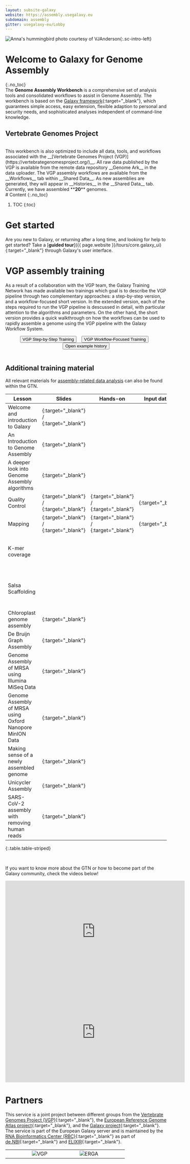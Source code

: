 ```yaml
---
layout: subsite-galaxy
website: https://assembly.usegalaxy.eu
subdomain: assembly
gitter: usegalaxy-eu/Lobby
---
```


![Anna's hummingbird photo courtesy of [VJAnderson](https://commons.wikimedia.org/wiki/File:Anna%27s_Hummingbird,_Washington_State_03.jpg)](/assets/media/logo_assembly.png){:.sc-intro-left}

# Welcome to Galaxy for Genome Assembly
{:.no_toc}
<br>
The __Genome Assembly Workbench__ is a comprehensive set of analysis tools and consolidated workflows to assist in Genome Assembly.
The workbench is based on the [Galaxy framework](https://galaxyproject.org){:target="_blank"},
which guarantees simple access, easy extension, flexible adaption to personal and security needs, and sophisticated analyses independent of command-line knowledge.

## Vertebrate Genomes Project
<br>
This workbench is also optimized to include all data, tools, and workflows associated with the __[Vertebrate Genomes Project (VGP)](https://vertebrategenomesproject.org/)__. All raw data published by the VGP is available from the remote data repository __Genome Ark__ in the data uploader. The VGP assembly workflows are available from the __Workflows__ tab within __Shared Data__. As new assemblies are generated, they will appear in __Histories__  in the __Shared Data__ tab. Currently, we have assembled **<b>20</b>** genomes.


<br>
# Content
{:.no_toc}

1. TOC
{:toc}

# Get started

Are you new to Galaxy, or returning after a long time, and looking for help to get started? Take a
[__guided tour__]({{ page.website }}/tours/core.galaxy_ui){:target="_blank"} through Galaxy's user interface.

# VGP assembly training

As a result of a collaboration with the VGP team, the Galaxy Training Network has made available two trainings which goal is to describe the VGP pipeline through two complementary approaches: a step-by-step version, and a workflow-focused short version. In the extended version, each of the steps required to run the VGP pipeline is descussed in detail, with particular attention to the algorithms and parameters. On the other hand, the short version provides a quick walkthrough on how the workflows can be used to rapidly assemble a genome using the VGP pipeline with the Galaxy Workflow System.

<div align="center">
<a href="https://training.galaxyproject.org/training-material/topics/assembly/tutorials/vgp_genome_assembly/tutorial.html" target="_blank"><button type="button" class="btn btn-primary btn-lg">VGP Step-by-Step Training</button></a>&nbsp;&nbsp;&nbsp;
<a href="https://training.galaxyproject.org/training-material/topics/assembly/tutorials/vgp_workflow_training/tutorial.html" target="_blank"><button type="button" class="btn btn-primary btn-lg">VGP Workflow-Focused Training</button></a>&nbsp;&nbsp;&nbsp;
<a href="https://assembly.usegalaxy.eu/u/gallardoalba/h/vgp-example-history"><button type="button" class="btn btn-primary btn-lg">Open example history</button></a>
</div>

<br>

## Additional training material

All relevant materials for [assembly-related data analysis](https://training.galaxyproject.org/training-material/search?query=assembly) can also be found within the GTN.

Lesson | Slides | Hands-on | Input dataset | Workflows | Galaxy History
--- | --- | --- | --- | --- | ---
Welcome and introduction to Galaxy | [<i class="fa fa-slideshare" aria-hidden="true"></i>](https://training.galaxyproject.org/training-material/topics/introduction/tutorials/galaxy-intro-short/slides.html){:target="_blank"} / [<i class="fa fa-video-camera" aria-hidden="true"></i>](https://training.galaxyproject.org/training-material/videos/watch.html?v=introduction/tutorials/galaxy-intro-short/slides){:target="_blank"} | | | |
An Introduction to Genome Assembly | [<i class="fa fa-slideshare" aria-hidden="true"></i>](https://training.galaxyproject.org/training-material/topics/assembly/tutorials/general-introduction/tutorial.html){:target="_blank"} | | | |
A deeper look into Genome Assembly algorithms | [<i class="fa fa-slideshare" aria-hidden="true"></i>](https://training.galaxyproject.org/training-material/topics/assembly/tutorials/algorithms-introduction/slides.html){:target="_blank"} | | | |
Quality Control | [<i class="fa fa-slideshare" aria-hidden="true"></i>](https://training.galaxyproject.org/training-material/topics/sequence-analysis/tutorials/quality-control/slides.html){:target="_blank"} / [<i class="fa fa-video-camera" aria-hidden="true"></i>](https://youtu.be/BWonTPS4zB8){:target="_blank"} | [<i class="fa fa-laptop" aria-hidden="true"></i>](https://training.galaxyproject.org/training-material/topics/sequence-analysis/tutorials/quality-control/tutorial.html){:target="_blank"} / [<i class="fa fa-video-camera" aria-hidden="true"></i>](https://youtu.be/QJRlX2hWDKM){:target="_blank"} | [<i class="fa fa-files-o" aria-hidden="true"></i>](https://doi.org/10.5281/zenodo.61771){:target="_blank"} | [<i class="fa fa-share-alt" aria-hidden="true"></i>](https://training.galaxyproject.org/training-material/topics/sequence-analysis/tutorials/quality-control/workflows/){:target="_blank"} | [<i class="fa fa-list-ul" aria-hidden="true"></i>]({{ page.website }}/u/gallardoalba/h/quality-control){:target="_blank"}
Mapping | [<i class="fa fa-slideshare" aria-hidden="true"></i>](https://training.galaxyproject.org/training-material/topics/sequence-analysis/tutorials/mapping/slides.html){:target="_blank"} / [<i class="fa fa-video-camera" aria-hidden="true"></i>](https://youtu.be/7FhHb8EV3EU){:target="_blank"} | [<i class="fa fa-laptop" aria-hidden="true"></i>](https://training.galaxyproject.org/training-material/topics/sequence-analysis/tutorials/mapping/tutorial.html){:target="_blank"} / [<i class="fa fa-video-camera" aria-hidden="true"></i>](https://youtu.be/1wm-62E2NkY){:target="_blank"} | [<i class="fa fa-files-o" aria-hidden="true"></i>](https://doi.org/10.5281/zenodo.1324070){:target="_blank"} | [<i class="fa fa-share-alt" aria-hidden="true"></i>](https://training.galaxyproject.org/training-material/topics/sequence-analysis/tutorials/mapping/workflows/){:target="_blank"} | [<i class="fa fa-list-ul" aria-hidden="true"></i>]({{ page.website }}/u/gallardoalba/h/mapping){:target="_blank"}
K-mer coverage | | | | [<i class="fa fa-share-alt" aria-hidden="true"></i>]({{ page.website }}/u/delphine-l/w/kcov){:target="_blank"} | [<i class="fa fa-list-ul" aria-hidden="true"></i>]({{ page.website }}/u/delphine-l/h/kcov-1){:target="_blank"}
Salsa Scaffolding | | | | [<i class="fa fa-share-alt" aria-hidden="true"></i>]({{ page.website }}/u/delphine-l/w/salsa-scaffolding){:target="_blank"} | [<i class="fa fa-list-ul" aria-hidden="true"></i>]({{ page.website }}/u/delphine-l/h/salsa-scaffolding){:target="_blank"}
Chloroplast genome assembly | [<i class="fa fa-laptop" aria-hidden="true"></i>](https://training.galaxyproject.org/training-material/topics/assembly/tutorials/chloroplast-assembly/tutorial.html){:target="_blank"} | | | |
De Bruijn Graph Assembly | [<i class="fa fa-laptop" aria-hidden="true"></i>](https://training.galaxyproject.org/training-material/topics/assembly/tutorials/debruijn-graph-assembly/tutorial.html){:target="_blank"} | | | |
Genome Assembly of MRSA using Illumina MiSeq Data | [<i class="fa fa-laptop" aria-hidden="true"></i>](https://training.galaxyproject.org/training-material/topics/assembly/tutorials/mrsa-illumina/tutorial.html){:target="_blank"} | | | |
Genome Assembly of MRSA using Oxford Nanopore MinION Data | [<i class="fa fa-laptop" aria-hidden="true"></i>](https://training.galaxyproject.org/training-material/topics/assembly/tutorials/mrsa-nanopore/tutorial.html){:target="_blank"} | | | |
Making sense of a newly assembled genome | [<i class="fa fa-laptop" aria-hidden="true"></i>](https://training.galaxyproject.org/training-material/topics/assembly/tutorials/ecoli_comparison/tutorial.html){:target="_blank"} | | | |
Unicycler Assembly | [<i class="fa fa-laptop" aria-hidden="true"></i>](https://training.galaxyproject.org/training-material/topics/assembly/tutorials/unicycler-assembly/tutorial.html){:target="_blank"} | | | |
SARS-CoV-2 assembly with removing human reads | [<i class="fa fa-laptop" aria-hidden="true"></i>](https://training.galaxyproject.org/training-material/topics/assembly/tutorials/assembly-with-preprocessing/tutorial.html){:target="_blank"} | | | |
{:.table.table-striped}

<br>

If you want to know more about the GTN or how to become part of the Galaxy community, check the videos below!


<iframe width="560" height="315"
src="https://www.youtube.com/embed/lDqWxzWNk1k"
title="YouTube video player"
frameborder="0"
allow="accelerometer; autoplay; clipboard-write; encrypted-media; gyroscope; picture-in-picture"
allowfullscreen>
</iframe>

<iframe width="560" height="315"
src="https://www.youtube.com/embed/-1MPdxmRs8U"
title="YouTube video player"
frameborder="0"
allow="accelerometer; autoplay; clipboard-write; encrypted-media; gyroscope; picture-in-picture"
allowfullscreen></iframe>

<br>



# Partners

This service is a joint project between different groups from the [Vertebrate Genomes Project (VGP)](https://vertebrategenomesproject.org){:target="_blank"}, the [European Reference Genome Atlas project](https://vertebrategenomesproject.org/erga){:target="_blank"}, and the [Galaxy project](https://galaxyproject.org){:target="_blank"}.
The service is part of the European Galaxy server and is maintained by the [RNA Bioinformatics Center (RBC)](https://www.denbi.de/network/rna-bioinformatics-center-rbc){:target="_blank"} as part of [de.NBI](https://www.denbi.de){:target="_blank"} and [ELIXIR](http://elixir-europe.org){:target="_blank"}.

<div align="center">
<table border="0">
<tr>
<td with="10%"></td>
    <td width="20%">
        <img alt="VGP" src="/assets/media/vgp_logo.png" />
    </td>
<td with="40%"></td>
    <td width="20%">
        <img alt="ERGA" src="/assets/media/erga_logo.png" />
    </td>
<td with="10%"></td>
</tr>
</table>
</div>

